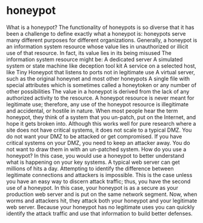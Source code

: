 # honeypot
What is a honeypot? 
The functionality of honeypots is so diverse that it has been a challenge to define exactly what a honeypot is: honeypots serve many different purposes for different organizations. Generally, a honeypot is an information system resource whose value lies in unauthorized or illicit use of that resource. In fact, its value lies in its being misused The information system resource might be: 
A dedicated server A simulated system or state machine like deception tool kit
A service on a selected host, like Tiny Honeypot that listens to ports not in legitimate use
A virtual server, such as the original honeynet and most other honeypots 
A single file with special attributes which is sometimes called a honeytoken or any number of other possibilities 
The value in a honeypot is derived from the lack of any authorized activity to the resource. A honeypot resource is never meant for legitimate use; therefore, any use of the honeypot resource is illegitimate and accidental, or hostile in nature.  When most people hear the term honeypot, they think of a system that you un-patch, put on the Internet, and hope it gets broken into. Although this works well for pure research where a site does not have critical systems, it does not scale to a typical DMZ. You do not want your DMZ to be attacked or get compromised. If you have critical systems on your DMZ, you need to keep an attacker away. You do not want to draw them in with an un-patched system.
How do you use a honeypot?
In this case, you would use a honeypot to better understand what is happening on your key systems. A typical web server can get millions of hits a day. Attempting to identify the difference between legitimate connections and attackers is impossible. This is the case unless you have an easy way to discern attack traffic; thus, you have the second use of a honeypot. In this case, your honeypot is as a secure as your production web server and is put on the same network segment. Now, when worms and attackers hit, they attack both your honeypot and your legitimate web server. Because your honeypot has no legitimate uses you can quickly identify the attack traffic and use that information to build better defenses.
